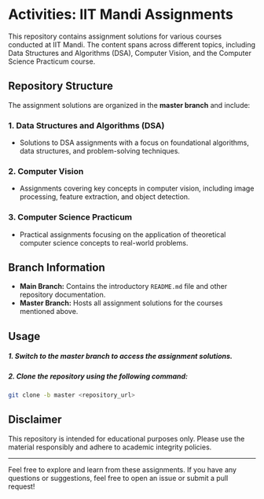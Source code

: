 # Activities: IIT Mandi Assignments

This repository contains assignment solutions for various courses conducted at IIT Mandi. The content spans across different topics, including Data Structures and Algorithms (DSA), Computer Vision, and the Computer Science Practicum course.

## Repository Structure

The assignment solutions are organized in the **master branch** and include:

### 1. Data Structures and Algorithms (DSA)
- Solutions to DSA assignments with a focus on foundational algorithms, data structures, and problem-solving techniques.

### 2. Computer Vision
- Assignments covering key concepts in computer vision, including image processing, feature extraction, and object detection.

### 3. Computer Science Practicum
- Practical assignments focusing on the application of theoretical computer science concepts to real-world problems.

## Branch Information

- **Main Branch:** Contains the introductory `README.md` file and other repository documentation.
- **Master Branch:** Hosts all assignment solutions for the courses mentioned above.

## Usage

##### 1. Switch to the **master branch** to access the assignment solutions.
##### 2. Clone the repository using the following command:
   ```bash
   git clone -b master <repository_url>
   ```

## Disclaimer

This repository is intended for educational purposes only. Please use the material responsibly and adhere to academic integrity policies.

---

Feel free to explore and learn from these assignments. If you have any questions or suggestions, feel free to open an issue or submit a pull request!
